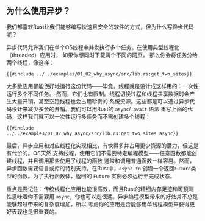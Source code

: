 ## 为什么使用异步？
我们都喜欢Rust让我们能够编写快速且安全的软件的方式，但为什么写异步代码呢？

异步代码允许我们在单个OS线程中并发执行多个任务。在使用典型线程化（threaded）应用时，
如果你想同时下载两个不同的网页， 那么你会将任务分给两个线程，像这样：

```rust,no_run
{{#include ../../examples/01_02_why_async/src/lib.rs:get_two_sites}}
```

大多数应用都能很好地运行这份代码——毕竟，线程就是设计成这样用的：一次性运行多个不同任务。
然而，它们也有限制。线程切换过程和线程共享数据时会产生大量开销，甚至空跑线程也会占用珍贵的
系统资源。这些都是可以通过异步代码设计来减少多余的开销。我们可以用Rust的 `async`/`.await` 语法
重写上面的代码，这样我们就可以一次性运行多任务而不需创建多个线程：

```rust,no_run
{{#include ../../examples/01_02_why_async/src/lib.rs:get_two_sites_async}}
```

最后，异步应用和对应线程化实现相比，有快得多并占用更少资源的潜力，但这是有代价的。OS天然
支持线程，使用它们不需要特定编程模型——任意函数都能创建线程，并且调用那些使用了线程的函数
通常和调用普通函数一样容易。然而，异步函数需要语言或库的特别支持。在Rust中，`async fn`
创建一个返回`Future`类型的函数。为了执行函数体，返回的 `Future` 实例必须运行至完成状态。

重点是要记住：传统线程化应用也能很高效，而且Rust的精细内存足迹和可预测性意味着你不需要用
`async`，你也可以走很远。异步编程模型带来的好处并不总是能够超过带来的复杂度增加，所以
考虑你的应用是否能够用单线程模型来获得更好表现也是很重要的。
